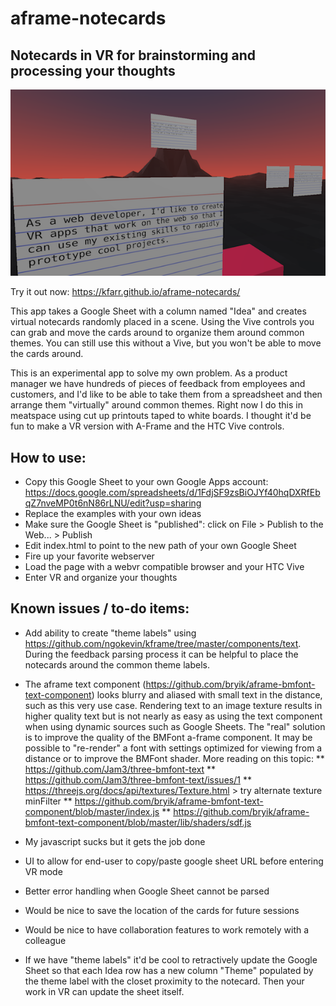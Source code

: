 # aframe-notecards
## Notecards in VR for brainstorming and processing your thoughts

<p align="center">
  <img src="./images/screencap-vr-notecards.png"/>
</p>

Try it out now: https://kfarr.github.io/aframe-notecards/

This app takes a Google Sheet with a column named "Idea" and creates virtual notecards randomly placed in a scene. Using the Vive controls you can grab and move the cards around to organize them around common themes. You can still use this without a Vive, but you won't be able to move the cards around.

This is an experimental app to solve my own problem. As a product manager we have hundreds of pieces of feedback from employees and customers, and I'd like to be able to take them from a spreadsheet and then arrange them "virtually" around common themes. Right now I do this in meatspace using cut up printouts taped to white boards. I thought it'd be fun to make a VR version with A-Frame and the HTC Vive controls.

## How to use:
* Copy this Google Sheet to your own Google Apps account: https://docs.google.com/spreadsheets/d/1FdjSF9zsBiOJYf40hqDXRfEbqZ7nveMP0t6nN86rLNU/edit?usp=sharing
* Replace the examples with your own ideas
* Make sure the Google Sheet is "published": click on File > Publish to the Web... > Publish
* Edit index.html to point to the new path of your own Google Sheet
* Fire up your favorite webserver
* Load the page with a webvr compatible browser and your HTC Vive
* Enter VR and organize your thoughts

## Known issues / to-do items:
* Add ability to create "theme labels" using https://github.com/ngokevin/kframe/tree/master/components/text. During the feedback parsing process it can be helpful to place the notecards around the common theme labels.
* The aframe text component (https://github.com/bryik/aframe-bmfont-text-component) looks blurry and aliased with small text in the distance, such as this very use case. Rendering text to an image texture results in higher quality text but is not nearly as easy as using the text component when using dynamic sources such as Google Sheets. The "real" solution is to improve the quality of the BMFont a-frame component. It may be possible to "re-render" a font with settings optimized for viewing from a distance or to improve the BMFont shader. More reading on this topic:
** https://github.com/Jam3/three-bmfont-text
** https://github.com/Jam3/three-bmfont-text/issues/1
** https://threejs.org/docs/api/textures/Texture.html > try alternate texture minFilter
** https://github.com/bryik/aframe-bmfont-text-component/blob/master/index.js
** https://github.com/bryik/aframe-bmfont-text-component/blob/master/lib/shaders/sdf.js

* My javascript sucks but it gets the job done
* UI to allow for end-user to copy/paste google sheet URL before entering VR mode
* Better error handling when Google Sheet cannot be parsed
* Would be nice to save the location of the cards for future sessions
* Would be nice to have collaboration features to work remotely with a colleague
* If we have "theme labels" it'd be cool to retractively update the Google Sheet so that each Idea row has a new column "Theme" populated by the theme label with the closet proximity to the notecard. Then your work in VR can update the sheet itself.
